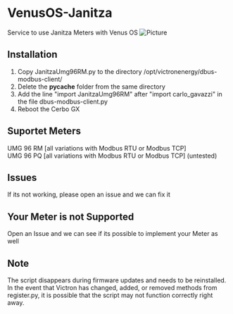 # VenusOS-Janitza
Service to use Janitza Meters with Venus OS
![Picture](https://github.com/patrick-dmxc/VenusOS-Janitza-UMG-96-RM/blob/main/Picture%201.png?raw=true)

## Installation
1. Copy JanitzaUmg96RM.py to the directory /opt/victronenergy/dbus-modbus-client/
2. Delete the __pycache__ folder from the same directory
3. Add the line "import JanitzaUmg96RM" after "import carlo_gavazzi" in the file dbus-modbus-client.py
4. Reboot the Cerbo GX

## Suportet Meters
UMG 96 RM [all variations with Modbus RTU or Modbus TCP]\
UMG 96 PQ [all variations with Modbus RTU or Modbus TCP] (untested)

## Issues
If its not working, please open an issue and we can fix it

## Your Meter is not Supported
Open an Issue and we can see if its possible to implement your Meter as well

## Note
The script disappears during firmware updates and needs to be reinstalled. In the event that Victron has changed, added, or removed methods from register.py, it is possible that the script may not function correctly right away.

